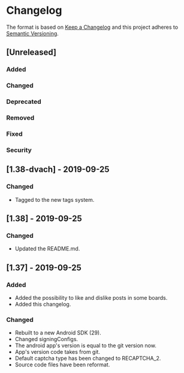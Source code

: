 # Changelog
The format is based on [Keep a Changelog](http://keepachangelog.com/en/1.0.0/)
and this project adheres to [Semantic Versioning](http://semver.org/spec/v2.0.0.html).

## [Unreleased]
### Added
### Changed
### Deprecated
### Removed
### Fixed
### Security


## [1.38-dvach] - 2019-09-25
### Changed
- Tagged to the new tags system.

## [1.38] - 2019-09-25
### Changed
- Updated the README.md.

## [1.37] - 2019-09-25
### Added
- Added the possibility to like and dislike posts in some boards.
- Added this changelog.
### Changed
- Rebuilt to a new Android SDK (29).
- Changed signingConfigs.
- The android app's version is equal to the git version now.
- App's version code takes from git.
- Default captcha type has been changed to RECAPTCHA_2.
- Source code files have been reformat.
